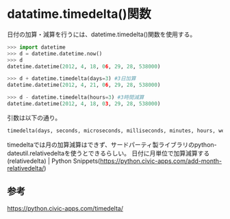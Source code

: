 # datatime.timedelta()関数

日付の加算・減算を行うには、datetime.timedelta()関数を使用する。

```python
>>> import datetime
>>> d = datetime.datetime.now()
>>> d
datetime.datetime(2012, 4, 18, 06, 29, 28, 538000)

>>> d + datetime.timedelta(days=3) #3日加算
datetime.datetime(2012, 4, 21, 06, 29, 28, 538000)

>>> d - datetime.timedelta(hours=3) #3時間減算
datetime.datetime(2012, 4, 18, 03, 29, 28, 538000)
```

引数は以下の通り。

```python
timedelta(days, seconds, microseconds, milliseconds, minutes, hours, weeks)
```

timedeltaでは月の加算減算はできず、サードパーティ製ライブラリのpython-dateutil.relativedeltaを使うとできるらしい。
日付に月単位で加算減算する (relativedelta) | Python Snippets(https://python.civic-apps.com/add-month-relativedelta/)

## 参考

https://python.civic-apps.com/timedelta/
